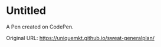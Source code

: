 # Untitled

A Pen created on CodePen.

Original URL: https://uniquemkt.github.io/sweat-generalplan/
